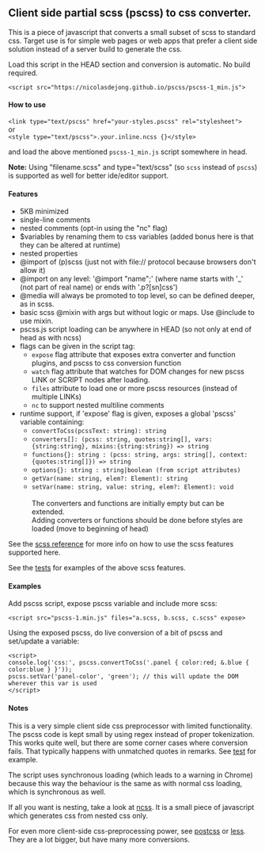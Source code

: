 ## Client side partial scss (pscss) to css converter.

This is a piece of javascript that converts a small subset of scss to standard css.
Target use is for simple web pages or web apps that prefer a client side solution
instead of a server build to generate the css.

Load this script in the HEAD section and conversion is automatic. No build required.

`<script src="https://nicolasdejong.github.io/pscss/pscss-1_min.js">`

#### How to use

  `<link type="text/pscss" href="your-styles.pscss" rel="stylesheet">`<br>
or<br>
  `<style type="text/pscss">.your.inline.ncss {}</style>`

and load the above mentioned `pscss-1_min.js` script somewhere in head.

**Note:** Using "filename.scss" and type="text/scss" (so `scss` instead of `pscss`) is supported as well for better ide/editor support.


#### Features

- 5KB minimized
- single-line comments
- nested comments (opt-in using the "nc" flag)
- $variables by renaming them to css variables (added bonus here is that they can be altered at runtime)
- nested properties
- @import of (p)scss (just not with file:// protocol because browsers don't allow it)
- @import on any level: '@import "name";' (where name starts with '_' (not part of real name) or ends with '.p?[sn]css')
- @media will always be promoted to top level, so can be defined deeper, as in scss.
- basic scss @mixin with args but without logic or maps. Use @include to use mixin.
- pscss.js script loading can be anywhere in HEAD (so not only at end of head as with ncss)
- flags can be given in the script tag:
  - `expose` flag attribute that exposes extra converter and function plugins, and pscss to css conversion function
  - `watch` flag attribute that watches for DOM changes for new pscss LINK or SCRIPT nodes after loading.
  - `files` attribute to load one or more pscss resources (instead of multiple LINKs)
  - `nc` to support nested multiline comments
- runtime support, if 'expose' flag is given, exposes a global 'pscss' variable containing:
  - ```convertToCss(pcssText: string): string```
  - ```converters[]: (pcss: string, quotes:string[], vars:{string:string}, mixins:{string:string}) => string```
  - ```functions{}: string : (pcss: string, args: string[], context:{quotes:string[]}) => string```
  - ```options{}: string : string|boolean (from script attributes)```
  - ```getVar(name: string, elem?: Element): string```
  - ```setVar(name: string, value: string, elem?: Element): void```
   <br><br>
  The converters and functions are initially empty but can be extended.<br>
  Adding converters or functions should be done before styles are loaded (move to beginning of head)

See the [scss reference](https://sass-lang.com/documentation/file.SASS_REFERENCE.html) for more info on how to use the scss features supported here.

See the [tests](https://nicolasdejong.github.io/pscss/test/test.html) for examples of the above scss features.

#### Examples

Add pscss script, expose pscss variable and include more scss:

```<script src="pscss-1.min.js" files="a.scss, b.scss, c.scss" expose>```

Using the exposed pscss, do live conversion of a bit of pscss and set/update a variable:

```
<script>
console.log('css:', pscss.convertToCss('.panel { color:red; &.blue { color:blue } }'));
pscss.setVar('panel-color', 'green'); // this will update the DOM wherever this var is used
</script>
```

#### Notes
This is a very simple client side css preprocessor with limited functionality.
The pscss code is kept small by using regex instead of proper tokenization.
This works quite well, but there are some corner cases where conversion fails.
That typically happens with unmatched quotes in remarks. See [test](https://nicolasdejong.github.io/pscss/test/test.html) for example.

The script uses synchronous loading (which leads to a warning in Chrome) because this way
the behaviour is the same as with normal css loading, which is synchronous as well.

If all you want is nesting, take a look at [ncss](https://github.com/nicolasdejong/ncss). It is a small piece of javascript which generates
css from nested css only.

For even more client-side css-preprocessing power, see [postcss](https://github.com/postcss/postcss) or [less](http://lesscss.org/).
They are a lot bigger, but have many more conversions.
